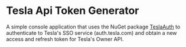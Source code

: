 # Tesla Api Token Generator

A simple console application that uses the NuGet package [TeslaAuth](https://www.nuget.org/packages/TeslaAuth) to authenticate to Tesla's SSO service (auth.tesla.com) and obtain a new access and refresh token for Tesla's Owner API.
